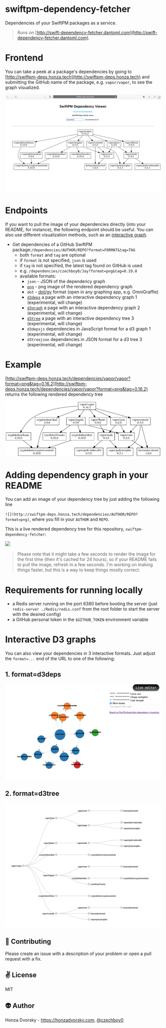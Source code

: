 # swiftpm-dependency-fetcher
Dependencies of your SwiftPM packages as a service.

> Runs on [http://swift-dependency-fetcher.dantoml.com](http://swift-dependency-fetcher.dantoml.com).

# Frontend

You can take a peek at a package's dependencies by going to [http://swiftpm-deps.honza.tech](http://swiftpm-deps.honza.tech) and submitting the GitHub name of the package, e.g. `vapor/vapor`, to see the graph visualized.

![](Meta/web.png)

# Endpoints

If you want to pull the image of your dependencies directly (into your README, for instance), the following endpoint should be useful. You can also use different visualization methods, such as an [interactive graph](http://swiftpm-deps.honza.tech/dependencies/vapor/vapor?format=d3deps).

- Get dependencies of a GitHub SwiftPM package:`/dependencies/AUTHOR/REPO?format=FORMAT&tag=TAG`
	- both `format` and `tag` are optional
	- if `format` is not specified, `json` is used
	- if `tag` is not specified, the latest tag found on GitHub is used
	- e.g. `/dependencies/czechboy0/Jay?format=png&tag=0.19.0`
	- available formats:
		- `json` - JSON of the dependency graph
		- [`png`](#adding-dependency-graph-in-your-readme) - png image of the rendered dependency graph
		- `dot` - [dot/gv](https://en.wikipedia.org/wiki/DOT_(graph_description_language)) format (open in any graphing app, e.g. OmniGraffle)
		- [`d3deps`](#1-formatd3deps) a page with an interactive dependency graph 1 (experimental, will change)
		- [`d3graph`](#2-formatd3graph) a page with an interactive dependency graph 2 (experimental, will change)
		- [`d3tree`](#3-formatd3tree) a page with an interactive dependency tree 3 (experimental, will change)
		- `d3depsjs` dependencies in JavaScript format for a d3 graph 1 (experimental, will change)
		- `d3treejson` dependencies in JSON format for a d3 tree 3 (experimental, will change)

# Example

[http://swiftpm-deps.honza.tech/dependencies/vapor/vapor?format=png&tag=0.16.2](http://swiftpm-deps.honza.tech/dependencies/vapor/vapor?format=png&tag=0.16.2) returns the following rendered dependency tree

![](Meta/vapor.png)

# Adding dependency graph in your README

You can add an image of your dependency tree by just adding the following line

`![](http://swiftpm-deps.honza.tech/dependencies/AUTHOR/REPO?format=png)`, where you fill in your `AUTHOR` and `REPO`. 

This is a live rendered dependency tree for this repository, `swiftpm-dependency-fetcher`:

![](http://swiftpm-deps.honza.tech/dependencies/czechboy0/swiftpm-dependency-fetcher?format=png)

> Please note that it might take a few seconds to render the image for the first time (then it's cached for 24 hours), so if your README fails to pull the image, refresh in a few seconds. I'm working on making things faster, but this is a way to keep things mostly correct.

# Requirements for running locally

- a Redis server running on the port 6380 before booting the server (just `redis-server ./Redis/redis.conf` from the root folder to start the server with the desired config)
- a GitHub personal token in the `$GITHUB_TOKEN` environment variable

# Interactive D3 graphs

You can also view your dependencies in 3 interactive formats. Just adjust the `format=...` end of the URL to one of the following:

## 1. format=d3deps

![](Meta/d3-deps.png)

## 2. format=d3tree

![](Meta/d3-tree.png)

:gift_heart: Contributing
------------
Please create an issue with a description of your problem or open a pull request with a fix.

:v: License
-------
MIT

:alien: Author
------
Honza Dvorsky - https://honzadvorsky.com, [@czechboy0](https://twitter.com/czechboy0)

